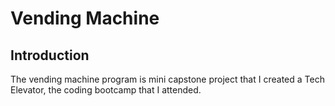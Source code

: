 # Vending Machine

## Introduction
The vending machine program is mini capstone project that I created a Tech Elevator, the coding bootcamp that I attended.
